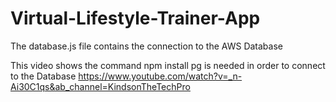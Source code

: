 # Virtual-Lifestyle-Trainer-App

The database.js file contains the connection to the AWS Database

This video shows the command
npm install pg
is needed in order to connect to the Database
https://www.youtube.com/watch?v=_n-Ai30C1qs&ab_channel=KindsonTheTechPro

